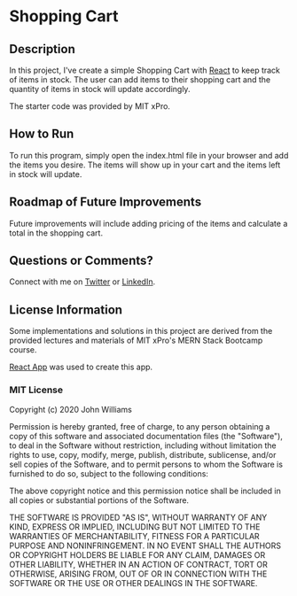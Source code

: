 # Shopping Cart

## Description

In this project, I've create a simple Shopping Cart with [React](https://github.com/facebook/create-react-app) to keep track of items in stock. The user can add items to their shopping cart and the quantity of items in stock will update accordingly.

The starter code was provided by MIT xPro.

## How to Run

To run this program, simply open the index.html file in your browser and add the items you desire. The items will show up in your cart and the items left in stock will update.

## Roadmap of Future Improvements

Future improvements will include adding pricing of the items and calculate a total in the shopping cart.

## Questions or Comments?

Connect with me on [Twitter](https://twitter.com/kristinedugan) or [LinkedIn](https://linkedin.com/in/kristinedugan).

## License Information

Some implementations and solutions in this project are derived from the provided lectures and materials of MIT xPro's MERN Stack Bootcamp course.

[React App](https://github.com/facebook/create-react-app) was used to create this app.

### MIT License

Copyright (c) 2020 John Williams

Permission is hereby granted, free of charge, to any person obtaining a copy of this software and associated documentation files (the "Software"), to deal in the Software without restriction, including without limitation the rights to use, copy, modify, merge, publish, distribute, sublicense, and/or sell copies of the Software, and to permit persons to whom the Software is furnished to do so, subject to the following conditions:

The above copyright notice and this permission notice shall be included in all copies or substantial portions of the Software.

THE SOFTWARE IS PROVIDED "AS IS", WITHOUT WARRANTY OF ANY KIND, EXPRESS OR IMPLIED, INCLUDING BUT NOT LIMITED TO THE WARRANTIES OF MERCHANTABILITY, FITNESS FOR A PARTICULAR PURPOSE AND NONINFRINGEMENT. IN NO EVENT SHALL THE AUTHORS OR COPYRIGHT HOLDERS BE LIABLE FOR ANY CLAIM, DAMAGES OR OTHER LIABILITY, WHETHER IN AN ACTION OF CONTRACT, TORT OR OTHERWISE, ARISING FROM, OUT OF OR IN CONNECTION WITH THE SOFTWARE OR THE USE OR OTHER DEALINGS IN THE SOFTWARE.
